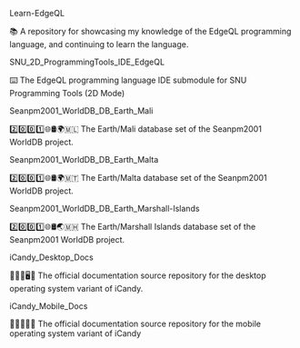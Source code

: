 
Learn-EdgeQL

📚️ A repository for showcasing my knowledge of the EdgeQL programming language, and continuing to learn the language. 

SNU_2D_ProgrammingTools_IDE_EdgeQL

⌨️ The EdgeQL programming language IDE submodule for SNU Programming Tools (2D Mode)

Seanpm2001_WorldDB_DB_Earth_Mali

2️⃣️0️⃣️0️⃣️1️⃣️🌐️🛢️🌍️🇲🇱️ The Earth/Mali database set of the Seanpm2001 WorldDB project.

Seanpm2001_WorldDB_DB_Earth_Malta

2️⃣️0️⃣️0️⃣️1️⃣️🌐️🛢️🌍️🇲🇹️ The Earth/Malta database set of the Seanpm2001 WorldDB project.

Seanpm2001_WorldDB_DB_Earth_Marshall-Islands

2️⃣️0️⃣️0️⃣️1️⃣️🌐️🛢️🌏️🇲🇭️ The Earth/Marshall Islands database set of the Seanpm2001 WorldDB project.

iCandy_Desktop_Docs

🍭️👀️🍏️🖥️📖️ The official documentation source repository for the desktop operating system variant of iCandy. 

iCandy_Mobile_Docs

🍭️👀️🍏️📱️📖️ The official documentation source repository for the mobile operating system variant of iCandy

